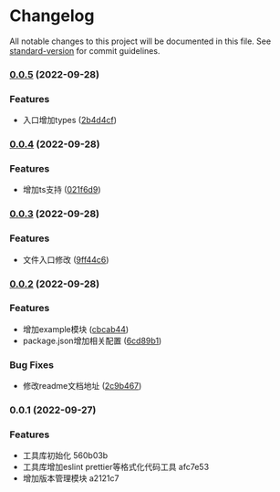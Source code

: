 # Changelog

All notable changes to this project will be documented in this file. See [standard-version](https://github.com/conventional-changelog/standard-version) for commit guidelines.

### [0.0.5](https://github.com/wallowyou/nw-utils/compare/v0.0.4...v0.0.5) (2022-09-28)


### Features

* 入口增加types ([2b4d4cf](https://github.com/wallowyou/nw-utils/commit/2b4d4cf99d7e55654a9f85cae74d89ec212a560a))

### [0.0.4](https://github.com/wallowyou/nw-utils/compare/v0.0.3...v0.0.4) (2022-09-28)


### Features

* 增加ts支持 ([021f6d9](https://github.com/wallowyou/nw-utils/commit/021f6d95548ca79d04cfba86ebc802799b70e35b))

### [0.0.3](https://github.com/wallowyou/nw-utils/compare/v0.0.2...v0.0.3) (2022-09-28)


### Features

* 文件入口修改 ([9ff44c6](https://github.com/wallowyou/nw-utils/commit/9ff44c6dbe13354526340b2053f891e2cf116497))

### [0.0.2](https://github.com/wallowyou/nw-utils/compare/v0.0.1...v0.0.2) (2022-09-28)


### Features

* 增加example模块 ([cbcab44](https://github.com/wallowyou/nw-utils/commit/cbcab44614098d0a373601bf24e4f495f5d68ada))
* package.json增加相关配置 ([6cd89b1](https://github.com/wallowyou/nw-utils/commit/6cd89b18b30cb307b1786f28530480fdc0b3100a))


### Bug Fixes

* 修改readme文档地址 ([2c9b467](https://github.com/wallowyou/nw-utils/commit/2c9b467fe790659a3cf478b81dc4b836c78eb4d1))

### 0.0.1 (2022-09-27)


### Features

* 工具库初始化 560b03b
* 工具库增加eslint prettier等格式化代码工具 afc7e53
* 增加版本管理模块 a2121c7
